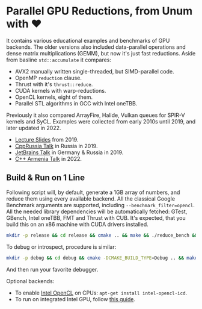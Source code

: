 # Parallel GPU Reductions, from Unum with ❤️

It contains various educational examples and benchmarks of GPU backends.
The older versions also included data-parallel operations and dense matrix multiplications (GEMM), but now it's just fast reductions.
Aside from basline `std::accumulate` it compares:

* AVX2 manually written single-threaded, but SIMD-parallel code.
* OpenMP `reduction` clause.
* Thrust with it's `thrust::reduce`.
* CUDA kernels with warp-reductions.
* OpenCL kernels, eight of them.
* Parallel STL algorithms in GCC with Intel oneTBB.

Previously it also compared ArrayFire, Halide, Vulkan queues for SPIR-V kernels and SyCL.
Examples were collected from early 2010s until 2019, and later updated in 2022.

* [Lecture Slides](blob/master/Presentation.pdf) from 2019.
* [CppRussia Talk](https://youtu.be/AA4RI6o0h1U) in Russia in 2019.
* [JetBrains Talk](https://youtu.be/BUtHOftDm_Y) in Germany & Russia in 2019.
* [C++ Armenia Talk]() in 2022.

## Build & Run on 1 Line

Following script will, by default, generate a 1GB array of numbers, and reduce them using every available backend.
All the classical Google Benchmark arguments are supported, including `--benchmark_filter=opencl`.
All the needed library dependencies will be automatically fetched: GTest, GBench, Intel oneTBB, FMT and Thrust with CUB.
It's expected, that you build this on an x86 machine with CUDA drivers installed.

```sh
mkdir -p release && cd release && cmake .. && make && ./reduce_bench && cd ..
```

To debug or introspect, procedure is similar:

```sh
mkdir -p debug && cd debug && cmake -DCMAKE_BUILD_TYPE=Debug .. && make && cd ..
```

And then run your favorite debugger.

Optional backends:

* To enable [Intel OpenCL](https://github.com/intel/compute-runtime/blob/master/README.md) on CPUs: `apt-get install intel-opencl-icd`.
* To run on integrated Intel GPU, follow [this guide](https://www.intel.com/content/www/us/en/develop/documentation/installation-guide-for-intel-oneapi-toolkits-linux/top/prerequisites.html).
